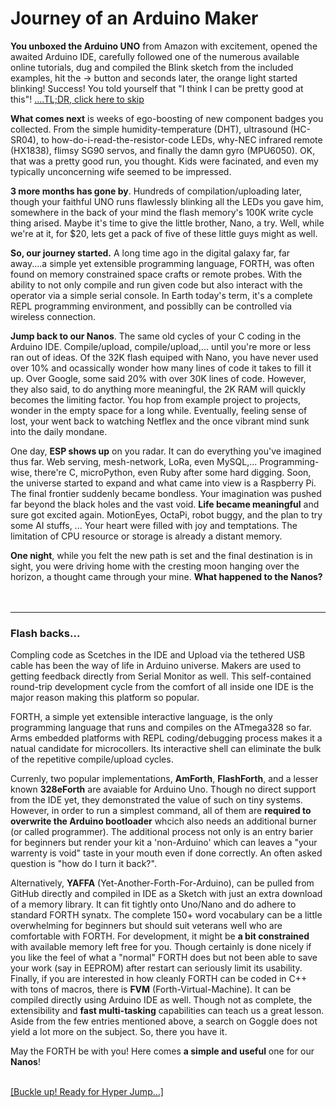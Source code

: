 # Journey of an Arduino Maker

**You unboxed the Arduino UNO** from Amazon with excitement, opened the awaited Arduino IDE, carefully followed one of the numerous available online tutorials, dug and compiled the Blink sketch from the included examples, hit the -> button and seconds later, the orange light started blinking! Success! You told yourself that "I think I can be pretty good at this"! <a href="https://chochain.github.io/nanoFORTH/html/page2.html" target="_blank">....TL;DR, click here to skip</a>

**What comes next** is weeks of ego-boosting of new component badges you collected. From the simple humidity-temperature (DHT), ultrasound (HC-SR04), to how-do-i-read-the-resistor-code LEDs, why-NEC infrared remote (HX1838), flimsy SG90 servos, and finally the damn gyro (MPU6050). OK, that was a pretty good run, you thought. Kids were facinated, and even my typically unconcerning wife seemed to be impressed.

**3 more months has gone by**. Hundreds of compilation/uploading later, though your faithful UNO runs flawlessly blinking all the LEDs you gave him, somewhere in the back of your mind the flash memory's 100K write cycle thing arised. Maybe it's time to give the little brother, Nano, a try. Well, while we're at it, for $20, lets get a pack of five of these little guys might as well.

**So, our journey started.** A long time ago in the digital galaxy far, far away....a simple yet extensible programming language, FORTH, was often found on memory constrained space crafts or remote probes. With the ability to not only compile and run given code but also interact with the operator via a simple serial console. In Earth today's term, it's a complete REPL programming environment, and possiblly can be controlled via wireless connection.

**Jump back to our Nanos**. The same old cycles of your C coding in the Arduino IDE. Compile/upload, compile/upload,... until you're more or less ran out of ideas. Of the 32K flash equiped with Nano, you have never used over 10% and ocassically wonder how many lines of code it takes to fill it up. Over Google, some said 20% with over 30K lines of code. However, they also said, to do anything more meaningful, the 2K RAM will quickly becomes the limiting factor. You hop from example project to projects, wonder in the empty space for a long while. Eventually, feeling sense of lost, your went back to watching Netflex and the once vibrant mind sunk into the daily mondane.

One day, **ESP shows up** on you radar. It can do everything you've imagined thus far. Web serving, mesh-network, LoRa, even MySQL,... Programming-wise, there're C, microPython, even Ruby after some hard digging. Soon, the universe started to expand and what came into view is a Raspberry Pi. The final frontier suddenly became bondless. Your imagination was pushed far beyond the black holes and the vast void. **Life became meaningful** and sure got excited again. MotionEyes, OctaPi, robot buggy, and the plan to try some AI stuffs, ... Your heart were filled with joy and temptations. The limitation of CPU resource or storage is already a distant memory.

**One night**, while you felt the new path is set and the final destination is in sight, you were driving home with the cresting moon hanging over the horizon, a thought came through your mine. **What happened to the Nanos?**
<br/>
<br/>
<br/>
***
### Flash backs...

Compling code as Scetches in the IDE and Upload via the tethered USB cable has been the way of life in Arduino universe. Makers are used to getting feedback directly from Serial Monitor as well. This self-contained round-trip development cycle from the comfort of all inside one IDE is the major reason making this platform so popular.

FORTH, a simple yet extensible interactive language, is the only programming language that runs and compiles on the ATmega328 so far. Arms embedded platforms with REPL coding/debugging process makes it a natual candidate for microcollers. Its interactive shell can eliminate the bulk of the repetitive compile/upload cycles.

Currenly, two popular implementations, **AmForth**, **FlashForth**, and a lesser known **328eForth** are avaiable for Arduino Uno. Though no direct support from the IDE yet, they demonstrated the value of such on tiny systems. However, in order to run a simplest command, all of them are **required to overwrite the Arduino bootloader** whcich also needs an additional burner (or called programmer). The additional process not only is an entry barier for beginners but render your kit a 'non-Arduino' which can leaves a "your warrenty is void" taste in your mouth even if done correctly. An often asked question is "how do I turn it back?".

Alternatively, **YAFFA** (Yet-Another-Forth-For-Arduino), can be pulled from GitHub directly and compiled in IDE as a Sketch with just an extra download of a memory library. It can fit tightly onto Uno/Nano and do adhere to standard FORTH synatx. The complete 150+ word vocabulary can be a little overwhelming for beginners but should suit veterans well who are comfortable with FORTH. For development, it might be **a bit constrained** with available memory left free for you. Though certainly is done nicely if you like the feel of what a "normal" FORTH does but not been able to save your work (say in EEPROM) after restart can seriously limit its usability. Finally, if you are interested in how cleanly FORTH can be coded in C++ with tons of macros, there is **FVM** (Forth-Virtual-Machine). It can be compiled directly using Arduino IDE as well. Though not as complete, the extensibility and **fast multi-tasking** capabilities can teach us a great lesson. Aside from the few entries mentioned above, a search on Goggle does not yield a lot more on the subject. So, there you have it.

May the FORTH be with you! Here comes **a simple and useful** one for our **Nanos**!

<br/>
<a href="https://chochain.github.io/nanoFORTH/html/page1.html">[Buckle up! Ready for Hyper Jump...]</a>


